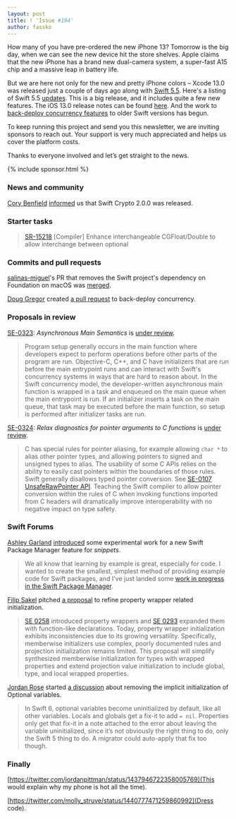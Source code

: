 ```yaml
---
layout: post
title: ! 'Issue #194'
author: fassko
---
```


How many of you have pre-ordered the new iPhone 13? Tomorrow is the big day, when we can see the new device hit the store shelves. Apple claims that the new iPhone has a brand new dual-camera system, a super-fast A15 chip and a massive leap in battery life. 

But we are here not only for the new and pretty iPhone colors – Xcode 13.0 was released just a couple of days ago along with [Swift 5.5](https://forums.swift.org/t/swift-5-5-released/52247). Here's a listing of Swift 5.5 [updates](https://twitter.com/simjp/status/1440318174856036354). This is a big release, and it includes quite a few new features. The iOS 13.0 release notes can be found [here](https://developer.apple.com/documentation/ios-ipados-release-notes/ios-ipados-15-release-notes). And the work to [back-deploy concurrency features](https://github.com/apple/swift/pull/39342) to older Swift versions has begun.

To keep running this project and send you this newsletter, we are inviting sponsors to reach out. Your support is very much appreciated and helps us cover the platform costs. 

Thanks to everyone involved and let’s get straight to the news.

<!--excerpt-->

{% include sponsor.html %}

### News and community

[Cory Benfield](https://twitter.com/Lukasaoz) [informed](https://forums.swift.org/t/swift-crypto-2-0-0/52308) us that Swift Crypto 2.0.0 was released.

### Starter tasks

> [SR-15218](https://bugs.swift.org/browse/SR-15218) [Compiler] Enhance interchangeable CGFloat/Double to allow interchange between optional

### Commits and pull requests

[salinas-miguel](https://github.com/salinas-miguel)'s PR that removes the Swift project's dependency on Foundation on macOS was [merged](https://github.com/apple/swift/pull/39216).

[Doug Gregor](https://twitter.com/dgregor79) created [a pull request](https://github.com/apple/swift/pull/39342) to back-deploy concurrency.

### Proposals in review

[SE-0323](https://github.com/apple/swift-evolution/blob/main/proposals/0323-async-main-semantics.md): *Asynchronous Main Semantics* is [under review](https://forums.swift.org/t/se-0323-asynchronous-main-semantics/52022).

> Program setup generally occurs in the main function where developers expect to perform operations before other parts of the program are run. Objective-C, C++, and C have initializers that are run before the main entrypoint runs and can interact with Swift's concurrency systems in ways that are hard to reason about. In the Swift concurrency model, the developer-written asynchronous main function is wrapped in a task and enqueued on the main queue when the main entrypoint is run. If an initializer inserts a task on the main queue, that task may be executed before the main function, so setup is performed after initializer tasks are run.

[SE-0324](https://github.com/apple/swift-evolution/blob/main/proposals/0324-c-lang-pointer-arg-conversion.md): *Relax diagnostics for pointer arguments to C functions* is [under review](https://forums.swift.org/t/se-0324-relax-diagnostics-for-pointer-arguments-to-c-functions/52019).

> C has special rules for pointer aliasing, for example allowing `char *` to alias other pointer types, and allowing pointers to signed and unsigned types to alias. The usability of some C APIs relies on the ability to easily cast pointers within the boundaries of those rules. Swift generally disallows typed pointer conversion. See [SE-0107 UnsafeRawPointer API](https://github.com/apple/swift-evolution/blob/main/proposals/0107-unsaferawpointer.md). Teaching the Swift compiler to allow pointer conversion within the rules of C when invoking functions imported from C headers will dramatically improve interoperability with no negative impact on type safety.

### Swift Forums

[Ashley Garland](https://forums.swift.org/u/bitjammer) [introduced](https://forums.swift.org/t/swift-snippets/51947) some experimental work for a new Swift Package Manager feature for _snippets_.

> We all know that learning by example is great, especially for code. I wanted to create the smallest, simplest method of providing example code for Swift packages, and I've just landed some [work in progress in the Swift Package Manager](https://github.com/apple/swift-package-manager/commit/a0ffd92a2c80f2c4677d696e248f4cfbec9d6540).

[Filip Sakel](https://forums.swift.org/u/filip-sakel) pitched [a proposal](https://forums.swift.org/t/pitch-refining-property-wrapper-related-initialization/52049) to refine property wrapper related initialization.

> [SE 0258](https://github.com/apple/swift-evolution/blob/master/proposals/0258-property-wrappers.md) introduced property wrappers and [SE 0293](https://github.com/apple/swift-evolution/blob/main/proposals/0293-extend-property-wrappers-to-function-and-closure-parameters.md#detailed-design) expanded them with function-like declarations. Today, property wrapper initialization exhibits inconsistencies due to its growing versatility. Specifically, memberwise initializers use complex, poorly documented rules and projection initialization remains limited. This proposal will simplify synthesized memberwise initialization for types with wrapped properties and extend projection value initialization to include global, type, and local wrapped properties.

[Jordan Rose](https://twitter.com/UINT_MIN) started [a discussion](https://forums.swift.org/t/pre-pitch-remove-the-implicit-initialization-of-optional-variables/52300) about removing the implicit initialization of Optional variables.

> In Swift 6, optional variables become uninitialized by default, like all other variables. Locals and globals get a fix-it to add `= nil`. Properties only get that fix-it in a note attached to the error about leaving the variable uninitialized, since it’s not obviously the right thing to do, only the Swift 5 thing to do. A migrator could auto-apply that fix too though.

### Finally

[https://twitter.com/jordanpittman/status/1437946722358005769](This would explain why my phone is hot all the time).

[https://twitter.com/molly_struve/status/1440777471259860992](Dress code).
